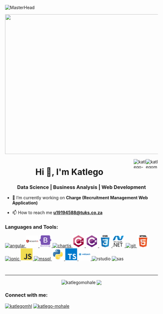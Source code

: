 
![MasterHead](https://github.com/KatlegoMohale/KatlegoMohale/ProfileBanner.png)
<p align = "center">
  <img src="https://media0.giphy.com/media/l3mZnuz4coJp8EBBm/giphy.gif" width = 1100 height=460/>
</p>

<a href="https://twitter.com/katlegomhl" target="blank"><img align="right" src="https://cdn.jsdelivr.net/npm/simple-icons@v3/icons/twitter.svg" alt="katlegomhl" height="30" width="40" /></a>
<a href="https://linkedin.com/in/katlego-mohale" target="blank"><img align="right" src="https://cdn.jsdelivr.net/npm/simple-icons@v3/icons/linkedin.svg" alt="katlego-mohale" height="30" width="40" /></a>

<h1 align="center">Hi 👋, I'm Katlego</h1>
<h3 align="center">Data Science | Business Analysis | Web Development</h3>

- 🔭 I’m currently working on **Charge (Recruitment Management Web Application)**

- 📫 How to reach me **u19194588@tuks.co.za**


<h3 align="left">Languages and Tools:</h3>
<p align="left"> <a href="https://angular.io" target="_blank" rel="noreferrer"> <img src="https://angular.io/assets/images/logos/angular/angular.svg" alt="angular" width="40" height="40"/> </a> <a href="https://angular.io" target="_blank" rel="noreferrer"> <img src="https://raw.githubusercontent.com/devicons/devicon/master/icons/angularjs/angularjs-original-wordmark.svg" alt="angularjs" width="40" height="40"/> </a> <a href="https://getbootstrap.com" target="_blank" rel="noreferrer"> <img src="https://raw.githubusercontent.com/devicons/devicon/master/icons/bootstrap/bootstrap-plain-wordmark.svg" alt="bootstrap" width="40" height="40"/> </a> <a href="https://www.chartjs.org" target="_blank" rel="noreferrer"> <img src="https://www.chartjs.org/media/logo-title.svg" alt="chartjs" width="40" height="40"/> </a> <a href="https://www.w3schools.com/cpp/" target="_blank" rel="noreferrer"> <img src="https://raw.githubusercontent.com/devicons/devicon/master/icons/cplusplus/cplusplus-original.svg" alt="cplusplus" width="40" height="40"/> </a> <a href="https://www.w3schools.com/cs/" target="_blank" rel="noreferrer"> <img src="https://raw.githubusercontent.com/devicons/devicon/master/icons/csharp/csharp-original.svg" alt="csharp" width="40" height="40"/> </a> <a href="https://www.w3schools.com/css/" target="_blank" rel="noreferrer"> <img src="https://raw.githubusercontent.com/devicons/devicon/master/icons/css3/css3-original-wordmark.svg" alt="css3" width="40" height="40"/> </a> <a href="https://dotnet.microsoft.com/" target="_blank" rel="noreferrer"> <img src="https://raw.githubusercontent.com/devicons/devicon/master/icons/dot-net/dot-net-original-wordmark.svg" alt="dotnet" width="40" height="40"/> </a> <a href="https://git-scm.com/" target="_blank" rel="noreferrer"> <img src="https://www.vectorlogo.zone/logos/git-scm/git-scm-icon.svg" alt="git" width="40" height="40"/> </a> <a href="https://www.w3.org/html/" target="_blank" rel="noreferrer"> <img src="https://raw.githubusercontent.com/devicons/devicon/master/icons/html5/html5-original-wordmark.svg" alt="html5" width="40" height="40"/> </a> <a href="https://ionicframework.com" target="_blank" rel="noreferrer"> <img src="https://upload.wikimedia.org/wikipedia/commons/d/d1/Ionic_Logo.svg" alt="ionic" width="40" height="40"/> </a> <a href="https://developer.mozilla.org/en-US/docs/Web/JavaScript" target="_blank" rel="noreferrer"> <img src="https://raw.githubusercontent.com/devicons/devicon/master/icons/javascript/javascript-original.svg" alt="javascript" width="40" height="40"/> </a> <a href="https://www.microsoft.com/en-us/sql-server" target="_blank" rel="noreferrer"> <img src="https://www.svgrepo.com/show/303229/microsoft-sql-server-logo.svg" alt="mssql" width="40" height="40"/> </a> <a href="https://www.python.org" target="_blank" rel="noreferrer"> <img src="https://raw.githubusercontent.com/devicons/devicon/master/icons/python/python-original.svg" alt="python" width="40" height="40"/> </a> <a href="https://www.typescriptlang.org/" target="_blank" rel="noreferrer"> <img src="https://raw.githubusercontent.com/devicons/devicon/master/icons/typescript/typescript-original.svg" alt="typescript" width="40" height="40"/> </a> <a href="https://webpack.js.org" target="_blank" rel="noreferrer"> <img src="https://raw.githubusercontent.com/devicons/devicon/d00d0969292a6569d45b06d3f350f463a0107b0d/icons/webpack/webpack-original-wordmark.svg" alt="webpack" width="40" height="40"/> </a>
  <img src="https://seeklogo.com/images/R/rstudio-logo-F79D4E9BE6-seeklogo.com.png" alt="rstudio" height="40"/>
  <img src="https://seeklogo.com/images/S/sas-logo-5B2DD6956B-seeklogo.com.png" alt="sas" height="40"/>
</p>

<br/>


---
<p align = "center">
  <img align="center" src="https://github-readme-stats.vercel.app/api?username=katlegomohale&show_icons=true&locale=en" alt="katlegomohale" width = 400/>
  <img align="center" src="https://github-readme-stats.vercel.app/api/top-langs/?username=katlegomohale&layout=compact" width = 400/>
</p>

<h3 align="left">Connect with me:</h3>
<p align="left">
<a href="https://twitter.com/katlegomhl" target="blank"><img align="center" src="https://raw.githubusercontent.com/rahuldkjain/github-profile-readme-generator/master/src/images/icons/Social/twitter.svg" alt="katlegomhl" height="30" width="40" /></a>
<a href="https://linkedin.com/in/katlego-mohale" target="blank"><img align="center" src="https://raw.githubusercontent.com/rahuldkjain/github-profile-readme-generator/master/src/images/icons/Social/linked-in-alt.svg" alt="katlego-mohale" height="30" width="40" /></a>
</p>
